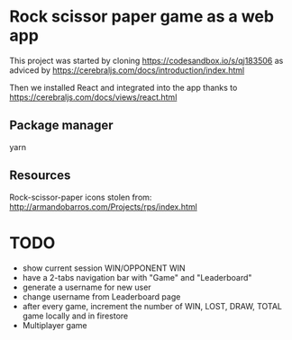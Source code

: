 # Rock scissor paper game as a web app

This project was started by cloning https://codesandbox.io/s/qj183506 as adviced by https://cerebraljs.com/docs/introduction/index.html

Then we installed React and integrated into the app thanks to https://cerebraljs.com/docs/views/react.html

## Package manager

yarn

## Resources

Rock-scissor-paper icons stolen from: http://armandobarros.com/Projects/rps/index.html

# TODO

- show current session WIN/OPPONENT WIN
- have a 2-tabs navigation bar with "Game" and "Leaderboard"
- generate a username for new user
- change username from Leaderboard page
- after every game, increment the number of WIN, LOST, DRAW, TOTAL game locally and in firestore
- Multiplayer game
